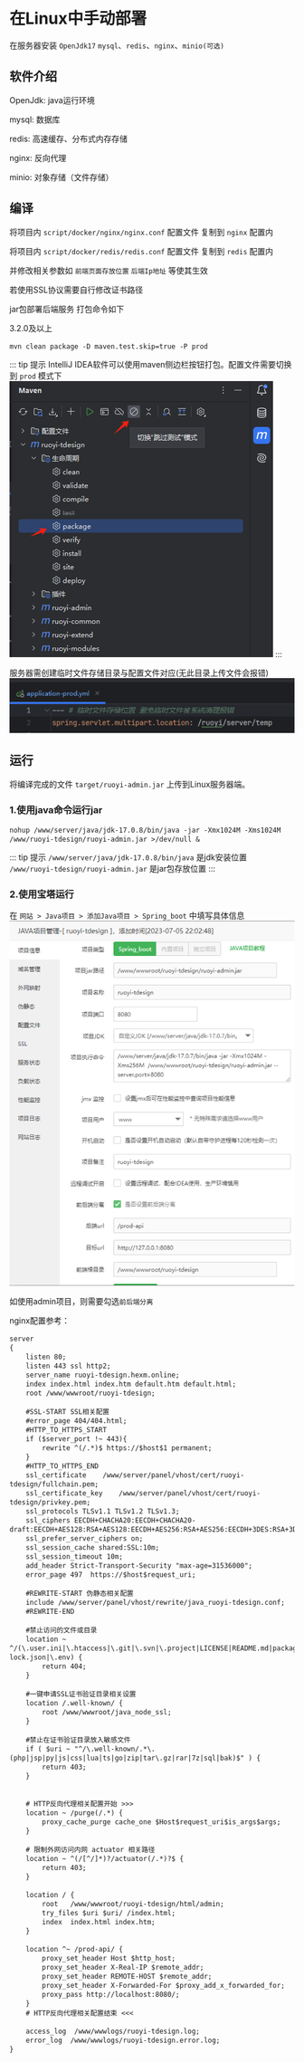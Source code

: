 # 在Linux中手动部署

在服务器安装 `OpenJdk17` `mysql`、`redis`、`nginx`、`minio(可选)`

## 软件介绍
OpenJdk: java运行环境

mysql: 数据库

redis: 高速缓存、分布式内存存储

nginx: 反向代理

minio: 对象存储（文件存储）

## 编译
将项目内 `script/docker/nginx/nginx.conf` 配置文件 复制到 `nginx` 配置内

将项目内 `script/docker/redis/redis.conf` 配置文件 复制到 `redis` 配置内  

并修改相关参数如 `前端页面存放位置` `后端Ip地址` 等使其生效

若使用SSL协议需要自行修改证书路径

jar包部署后端服务 打包命令如下

3.2.0及以上

```shell
mvn clean package -D maven.test.skip=true -P prod
```
::: tip 提示
IntelliJ IDEA软件可以使用maven侧边栏按钮打包。配置文件需要切换到 `prod` 模式下
![img2.png](../../assets/deploy/img2.png)
:::

服务器需创建临时文件存储目录与配置文件对应(无此目录上传文件会报错)
![img.png](../../assets/deploy/img.png)

## 运行
将编译完成的文件 `target/ruoyi-admin.jar` 上传到Linux服务器端。 

### 1.使用java命令运行jar
```shell
nohup /www/server/java/jdk-17.0.8/bin/java -jar -Xmx1024M -Xms1024M /www/ruoyi-tdesign/ruoyi-admin.jar >/dev/null &
```
::: tip 提示
`/www/server/java/jdk-17.0.8/bin/java` 是jdk安装位置  
`/www/ruoyi-tdesign/ruoyi-admin.jar` 是jar包存放位置
:::
### 2.使用宝塔运行
在 `网站 > Java项目 > 添加Java项目 > Spring_boot` 中填写具体信息
![img3.png](../../assets/deploy/img3.png)

如使用admin项目，则需要勾选`前后端分离`

nginx配置参考：
```nginx
server
{
    listen 80;
    listen 443 ssl http2;
    server_name ruoyi-tdesign.hexm.online;
    index index.html index.htm default.htm default.html;
    root /www/wwwroot/ruoyi-tdesign;

    #SSL-START SSL相关配置
    #error_page 404/404.html;
    #HTTP_TO_HTTPS_START
    if ($server_port !~ 443){
        rewrite ^(/.*)$ https://$host$1 permanent;
    }
    #HTTP_TO_HTTPS_END
    ssl_certificate    /www/server/panel/vhost/cert/ruoyi-tdesign/fullchain.pem;
    ssl_certificate_key    /www/server/panel/vhost/cert/ruoyi-tdesign/privkey.pem;
    ssl_protocols TLSv1.1 TLSv1.2 TLSv1.3;
    ssl_ciphers EECDH+CHACHA20:EECDH+CHACHA20-draft:EECDH+AES128:RSA+AES128:EECDH+AES256:RSA+AES256:EECDH+3DES:RSA+3DES:!MD5;
    ssl_prefer_server_ciphers on;
    ssl_session_cache shared:SSL:10m;
    ssl_session_timeout 10m;
    add_header Strict-Transport-Security "max-age=31536000";
    error_page 497  https://$host$request_uri;

    #REWRITE-START 伪静态相关配置
    include /www/server/panel/vhost/rewrite/java_ruoyi-tdesign.conf;
    #REWRITE-END

    #禁止访问的文件或目录
    location ~ ^/(\.user.ini|\.htaccess|\.git|\.svn|\.project|LICENSE|README.md|package.json|package-lock.json|\.env) {
        return 404;
    }

    #一键申请SSL证书验证目录相关设置
    location /.well-known/ {
        root /www/wwwroot/java_node_ssl;
    }

    #禁止在证书验证目录放入敏感文件
    if ( $uri ~ "^/\.well-known/.*\.(php|jsp|py|js|css|lua|ts|go|zip|tar\.gz|rar|7z|sql|bak)$" ) {
        return 403;
    }


    # HTTP反向代理相关配置开始 >>>
    location ~ /purge(/.*) {
        proxy_cache_purge cache_one $Host$request_uri$is_args$args;
    }
    
    # 限制外网访问内网 actuator 相关路径
    location ~ ^(/[^/]*)?/actuator(/.*)?$ {
        return 403;
    }
    
    location / {
        root   /www/wwwroot/ruoyi-tdesign/html/admin;
        try_files $uri $uri/ /index.html;
        index  index.html index.htm;
    }

    location ^~ /prod-api/ {
        proxy_set_header Host $http_host;
        proxy_set_header X-Real-IP $remote_addr;
        proxy_set_header REMOTE-HOST $remote_addr;
        proxy_set_header X-Forwarded-For $proxy_add_x_forwarded_for;
        proxy_pass http://localhost:8080/;
    }
    # HTTP反向代理相关配置结束 <<<

    access_log  /www/wwwlogs/ruoyi-tdesign.log;
    error_log  /www/wwwlogs/ruoyi-tdesign.error.log;
}
```
